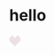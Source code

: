 <!DOCTYPE HTML>
<html>
  <body>
    <h1>hello</h1>
    <svg xmlns="http://www.w3.org/2000/svg" xmlns:xlink="http://www.w3.org/1999/xlink" width="20" height="20">
      <polygon points="5,0 10,5 15,0 20,5 20,10 10,20 0,10 0,5" fill="#F00" >                                               
      <animate attributeName="fill" from="#EEE" to="#CB0000" dur="1s" fill="freeze" repeatCount="indefinite" />                     </polygon>
  </svg>  
  </body> 
</html> 
